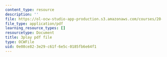 ```yaml
---
content_type: resource
description: ''
file: https://ol-ocw-studio-app-production.s3.amazonaws.com/courses/20-219-becoming-the-next-bill-nye-writing-and-hosting-the-educational-show-january-iap-2015/0e08ce823e29c61f6e5c0185fb6e64f1_2nSxmWTdDU4.pdf
file_type: application/pdf
learning_resource_types: []
resourcetype: Document
title: 3play pdf file
type: OCWFile
uid: 0e08ce82-3e29-c61f-6e5c-0185fb6e64f1
---
```

